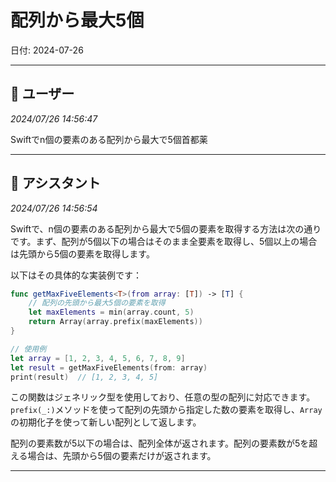 # 配列から最大5個

日付: 2024-07-26

---

## 👤 ユーザー
*2024/07/26 14:56:47*

Swiftでn個の要素のある配列から最大で5個首都薬

---

## 🤖 アシスタント
*2024/07/26 14:56:54*

Swiftで、n個の要素のある配列から最大で5個の要素を取得する方法は次の通りです。まず、配列が5個以下の場合はそのまま全要素を取得し、5個以上の場合は先頭から5個の要素を取得します。

以下はその具体的な実装例です：

```swift
func getMaxFiveElements<T>(from array: [T]) -> [T] {
    // 配列の先頭から最大5個の要素を取得
    let maxElements = min(array.count, 5)
    return Array(array.prefix(maxElements))
}

// 使用例
let array = [1, 2, 3, 4, 5, 6, 7, 8, 9]
let result = getMaxFiveElements(from: array)
print(result)  // [1, 2, 3, 4, 5]
```

この関数はジェネリック型を使用しており、任意の型の配列に対応できます。`prefix(_:)`メソッドを使って配列の先頭から指定した数の要素を取得し、`Array`の初期化子を使って新しい配列として返します。

配列の要素数が5以下の場合は、配列全体が返されます。配列の要素数が5を超える場合は、先頭から5個の要素だけが返されます。

---
